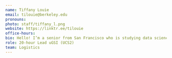 ```yaml
---
name: Tiffany Louie
email: tilouie@berkeley.edu
pronouns: 
photo: staff/tiffany_l.png
website: https://linktr.ee/tilouie
office-hours: 
bio: Hello! I’m a senior from San Francisco who is studying data science and computer science. I really like usamaru (a bunny character), kpop (especially nct) and trying public transportation at different places.
role: 20-hour Lead uGSI (UCS2)
team: Logistics
---
```

